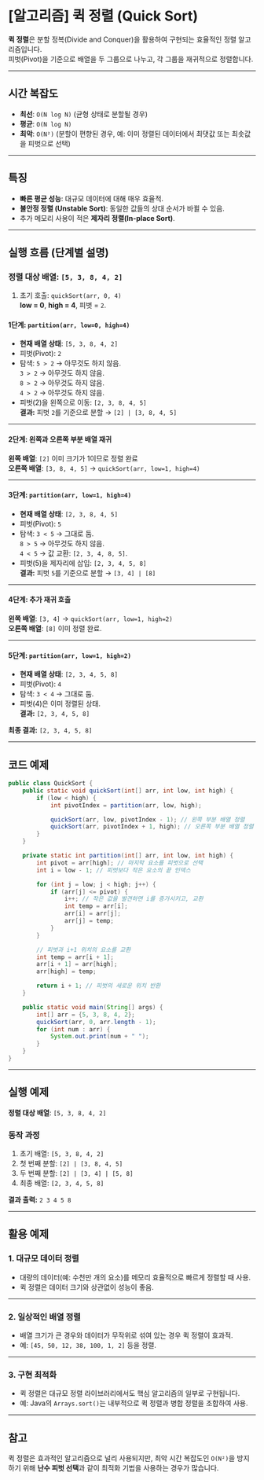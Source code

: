 # [알고리즘] 퀵 정렬 (Quick Sort)

**퀵 정렬**은 분할 정복(Divide and Conquer)을 활용하여 구현되는 효율적인 정렬 알고리즘입니다.  
피벗(Pivot)을 기준으로 배열을 두 그룹으로 나누고, 각 그룹을 재귀적으로 정렬합니다.

---

## 시간 복잡도
- **최선**: `O(N log N)` (균형 상태로 분할될 경우)
- **평균**: `O(N log N)`
- **최악**: `O(N²)` (분할이 편향된 경우, 예: 이미 정렬된 데이터에서 최댓값 또는 최솟값을 피벗으로 선택)

---

## 특징
- **빠른 평균 성능**: 대규모 데이터에 대해 매우 효율적.
- **불안정 정렬 (Unstable Sort)**: 동일한 값들의 상대 순서가 바뀔 수 있음.
- 추가 메모리 사용이 적은 **제자리 정렬(In-place Sort)**.

---

## 실행 흐름 (단계별 설명)

### 정렬 대상 배열: `[5, 3, 8, 4, 2]`
1. 초기 호출: `quickSort(arr, 0, 4)`  
   **low = 0**, **high = 4**, 피벗 = `2`.

#### 1단계: `partition(arr, low=0, high=4)`
- **현재 배열 상태**: `[5, 3, 8, 4, 2]`
- 피벗(Pivot): `2`
- 탐색: `5 > 2` → 아무것도 하지 않음.  
  `3 > 2` → 아무것도 하지 않음.  
  `8 > 2` → 아무것도 하지 않음.  
  `4 > 2` → 아무것도 하지 않음.
- 피벗(2)을 왼쪽으로 이동: `[2, 3, 8, 4, 5]`  
  **결과:** 피벗 `2`를 기준으로 분할 → `[2] | [3, 8, 4, 5]`

---

#### 2단계: 왼쪽과 오른쪽 부분 배열 재귀

**왼쪽 배열**: `[2]` 이미 크기가 1이므로 정렬 완료  
**오른쪽 배열**: `[3, 8, 4, 5]` → `quickSort(arr, low=1, high=4)`

---

#### 3단계: `partition(arr, low=1, high=4)`
- **현재 배열 상태**: `[2, 3, 8, 4, 5]`
- 피벗(Pivot): `5`
- 탐색: `3 < 5` → 그대로 둠.  
  `8 > 5` → 아무것도 하지 않음.  
  `4 < 5` → 값 교환: `[2, 3, 4, 8, 5]`.
- 피벗(5)을 제자리에 삽입: `[2, 3, 4, 5, 8]`  
  **결과:** 피벗 `5`를 기준으로 분할 → `[3, 4] | [8]`

---

#### 4단계: 추가 재귀 호출

**왼쪽 배열**: `[3, 4]` → `quickSort(arr, low=1, high=2)`  
**오른쪽 배열**: `[8]` 이미 정렬 완료.

---

#### 5단계: `partition(arr, low=1, high=2)`
- **현재 배열 상태**: `[2, 3, 4, 5, 8]`
- 피벗(Pivot): `4`
- 탐색: `3 < 4` → 그대로 둠.
- 피벗(4)은 이미 정렬된 상태.  
  **결과:** `[2, 3, 4, 5, 8]`

**최종 결과:** `[2, 3, 4, 5, 8]`

---

## 코드 예제

```java
public class QuickSort {
    public static void quickSort(int[] arr, int low, int high) {
        if (low < high) {
            int pivotIndex = partition(arr, low, high);

            quickSort(arr, low, pivotIndex - 1); // 왼쪽 부분 배열 정렬
            quickSort(arr, pivotIndex + 1, high); // 오른쪽 부분 배열 정렬
        }
    }

    private static int partition(int[] arr, int low, int high) {
        int pivot = arr[high]; // 마지막 요소를 피벗으로 선택
        int i = low - 1; // 피벗보다 작은 요소의 끝 인덱스

        for (int j = low; j < high; j++) {
            if (arr[j] <= pivot) {
                i++; // 작은 값을 발견하면 i를 증가시키고, 교환
                int temp = arr[i];
                arr[i] = arr[j];
                arr[j] = temp;
            }
        }

        // 피벗과 i+1 위치의 요소를 교환
        int temp = arr[i + 1];
        arr[i + 1] = arr[high];
        arr[high] = temp;

        return i + 1; // 피벗의 새로운 위치 반환
    }

    public static void main(String[] args) {
        int[] arr = {5, 3, 8, 4, 2};
        quickSort(arr, 0, arr.length - 1);
        for (int num : arr) {
            System.out.print(num + " ");
        }
    }
}
```

---

## 실행 예제

**정렬 대상 배열**: `[5, 3, 8, 4, 2]`

### 동작 과정
1. 초기 배열: `[5, 3, 8, 4, 2]`
2. 첫 번째 분할: `[2] | [3, 8, 4, 5]`
3. 두 번째 분할: `[2] | [3, 4] | [5, 8]`
4. 최종 배열: `[2, 3, 4, 5, 8]`

**결과 출력:** `2 3 4 5 8`

---

## 활용 예제

### 1. 대규모 데이터 정렬
- 대량의 데이터(예: 수천만 개의 요소)를 메모리 효율적으로 빠르게 정렬할 때 사용.
- 퀵 정렬은 데이터 크기와 상관없이 성능이 좋음.

---

### 2. 일상적인 배열 정렬
- 배열 크기가 큰 경우와 데이터가 무작위로 섞여 있는 경우 퀵 정렬이 효과적.
- 예: `[45, 50, 12, 38, 100, 1, 2]` 등을 정렬.

---

### 3. 구현 최적화
- 퀵 정렬은 대규모 정렬 라이브러리에서도 핵심 알고리즘의 일부로 구현됩니다.
- 예: Java의 `Arrays.sort()`는 내부적으로 퀵 정렬과 병합 정렬을 조합하여 사용.

---

## 참고
퀵 정렬은 효과적인 알고리즘으로 널리 사용되지만, 최악 시간 복잡도인 `O(N²)`을 방지하기 위해 **난수 피벗 선택**과 같이 최적화 기법을 사용하는 경우가 많습니다.
